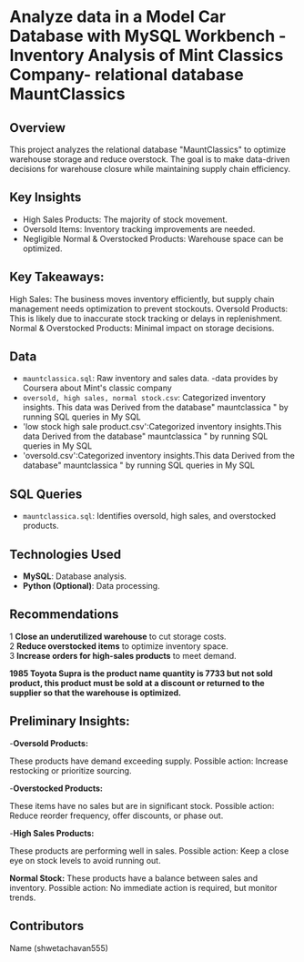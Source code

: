 # Analyze data in a Model Car Database with MySQL Workbench -Inventory Analysis of  Mint Classics Company- relational database MauntClassics

## Overview
This project analyzes the relational database "MauntClassics" to optimize warehouse storage and reduce overstock. The goal is to make data-driven decisions for warehouse closure while maintaining supply chain efficiency.

## Key Insights
- High Sales Products: The majority of stock movement.
- Oversold Items: Inventory tracking improvements are needed.
- Negligible Normal & Overstocked Products: Warehouse space can be optimized.
## Key Takeaways:
  High Sales: The business moves inventory efficiently, but supply chain management needs optimization to prevent stockouts.
  Oversold Products: This is likely due to inaccurate stock tracking or delays in replenishment.
  Normal & Overstocked Products: Minimal impact on storage decisions.
## Data
- `mauntclassica.sql`: Raw inventory and sales data. -data provides by Coursera about  Mint's classic company
- `oversold, high sales, normal stock.csv`: Categorized inventory insights.  This data was Derived from the database" mauntclassica " by running SQL queries in My SQL
- 'low stock high sale product.csv':Categorized inventory insights.This data Derived from the database" mauntclassica " by running SQL queries in My SQL
- 'oversold.csv':Categorized inventory insights.This data Derived from the database" mauntclassica " by running SQL queries in My SQL
## SQL Queries
- `mauntclassica.sql`: Identifies oversold, high sales, and overstocked products.

## Technologies Used
- **MySQL**: Database analysis.
- **Python (Optional)**: Data processing.


##  Recommendations
1️ **Close an underutilized warehouse** to cut storage costs.  
2️ **Reduce overstocked items** to optimize inventory space.  
3️ **Increase orders for high-sales products** to meet demand.  
  
**1985 Toyota Supra is the product name quantity is 7733 but not sold product, this product must be sold at a discount or returned to the supplier so that the warehouse is optimized.**

## Preliminary Insights:
-**Oversold Products:**

 These products have demand exceeding supply.
 Possible action: Increase restocking or prioritize sourcing.

-**Overstocked Products:**

 These items have no sales but are in significant stock.
 Possible action: Reduce reorder frequency, offer discounts, or phase out.

-**High Sales Products:**

 These products are performing well in sales.
 Possible action: Keep a close eye on stock levels to avoid running out.

**Normal Stock:**
 These products have a balance between sales and inventory.
 Possible action: No immediate action is required, but monitor trends.










## Contributors
Name (shwetachavan555)




